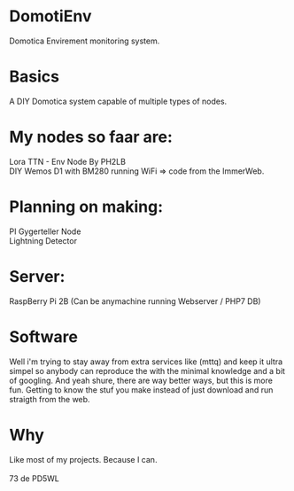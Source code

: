 # DomotiEnv
Domotica Envirement monitoring system.

# Basics
A DIY Domotica system capable of multiple types of nodes.

# My nodes so faar are:
Lora TTN - Env Node By PH2LB<br />
DIY Wemos D1 with BM280 running WiFi => code from the ImmerWeb.

# Planning on making:
PI Gygerteller Node<br />
Lightning Detector

# Server:
RaspBerry Pi 2B (Can be anymachine running Webserver / PHP7 DB)

# Software
Well i'm trying to stay away from extra services like (mttq) and keep it ultra simpel so anybody can reproduce the with the minimal knowledge and a bit of googling. And yeah shure, there are way better ways, but this is more fun. Getting to know the stuf you make instead of just download and run straigth from the web.

# Why
Like most of my projects. Because I can. <br />
<br />
73 de PD5WL
